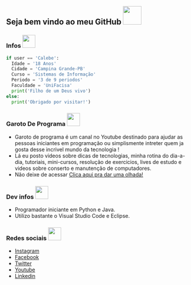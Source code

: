 <h2>Seja bem vindo ao meu GitHub <img src="https://i.imgur.com/o1xpsU2.gif" width="50"></h2>

### Infos <img src="https://media1.giphy.com/media/QxSRmUeq7RUIHLxADc/giphy.gif" width="35"></h2>
  ```python
  if user == 'Calebe':
    Idade = '18 Anos'
    Cidade = 'Campina Grande-PB'
    Curso = 'Sistemas de Informação'
    Periodo = '3 de 9 periodos' 
    Faculdade = 'UniFacisa'
    print('Filho de um Deus vivo')
  else:
    print('Obrigado por visitar!')
  ```

### Garoto De Programa <img src="https://i.imgur.com/qngJv3q.png" width="35"></h2>
  - Garoto de programa é um canal no Youtube destinado para ajudar as pessoas iniciantes em programação ou simplismente intreter quem ja gosta desse incrivel mundo da tecnologia !
  - Lá eu posto videos sobre dicas de tecnologias, minha rotina do dia-a-dia, tutoriais, mini-cursos, resolução de exercicios, lives de estudo e videos sobre conserto e manutenção de computadores.
  - Não deixe de acessar [Clica aqui pra dar uma olhada!](https://www.youtube.com/user/garotodeprogramacalebe)
  
### Dev infos <img src="https://media2.giphy.com/media/ZVik7pBtu9dNS/giphy.gif?cid=ecf05e476zq5vbp9ovjr94b2l7n164unsdvjj49h0jx5rwuk&rid=giphy.gif" width="35"></h2>
  - Programador iniciante em Python e Java.
  - Utilizo bastante o Visual Studio Code e Eclipse.
  
### Redes sociais <img src="https://media3.giphy.com/media/PsGZEKpj1pSNy/giphy.gif?cid=ecf05e473afnfpl0zrcse7pz3pycu2yas169awtg6mq0ujml&rid=giphy.gif" width="35"></h2>
  - [Instagram](https://www.instagram.com/calebeevangelista/)
  - [Facebook](https://www.facebook.com/calebe.a.evangelista)
  - [Twitter](https://twitter.com/calebe_ae)
  - [Youtube](https://www.youtube.com/user/garotodeprogramacalebe)
  - [Linkedin](https://www.linkedin.com/in/calebeevangelista/)
